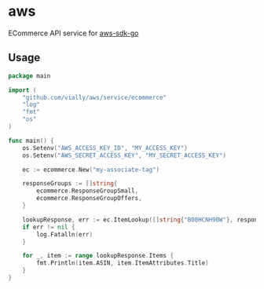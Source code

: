 # aws

ECommerce API service for [aws-sdk-go](https://github.com/aws/aws-sdk-go)

## Usage

```go
package main

import (
	"github.com/vially/aws/service/ecommerce"
	"log"
	"fmt"
	"os"
)

func main() {
	os.Setenv("AWS_ACCESS_KEY_ID", "MY_ACCESS_KEY")
	os.Setenv("AWS_SECRET_ACCESS_KEY", "MY_SECRET_ACCESS_KEY")

	ec := ecommerce.New("my-associate-tag")

	responseGroups := []string{
		ecommerce.ResponseGroupSmall,
		ecommerce.ResponseGroupOffers,
	}

	lookupResponse, err := ec.ItemLookup([]string{"B00HCNH90W"}, responseGroups)
	if err != nil {
		log.Fatalln(err)
	}

	for _, item := range lookupResponse.Items {
		fmt.Println(item.ASIN, item.ItemAttributes.Title)
	}
}
```
